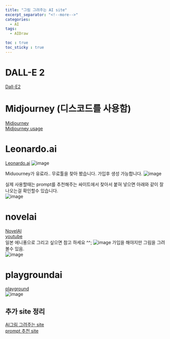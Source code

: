 ```yaml
---
title: "그림 그려주는 AI site"
excerpt_separator: "<!--more-->"
categories:
  - AI
tags:
  - AIDraw

toc : true
toc_sticky : true
---
```


# DALL-E 2
[Dall-E2](https://openai.com/dall-e-2)

# Midjourney (디스코드를 사용함)
[Midjourney](https://www.midjourney.com/home/?callbackUrl=%2Fapp%2F)   
[Midjourney usage](https://myaiadvantage.com/ultimate-beginners-guide-to-midjourney)   


# Leonardo.ai
[Leonardo.ai](https://leonardo.ai/)
![image](https://github.com/younlea/younlea.github.io/assets/1435846/9e93dd64-cbb0-450b-b307-7ccf688ab467)

Miduourney가 유료라.. 무료툴을 찾아 봤습니다. 가입후 생성 가능합니다.
![image](https://github.com/younlea/younlea.github.io/assets/1435846/4c35abdc-99dd-42bf-bf5f-6b4c6b7ef3cc)

실제 사용할때는 prompt를 추천해주는 싸이트에서 찾아서 붙혀 넣으면 아래와 같이 잘 나오는걸 확인할수 있습니다.   
![image](https://github.com/younlea/younlea.github.io/assets/1435846/f89dbe3c-b5b6-4898-9504-ac61f990068c)


# novelai
[NovelAI](https://novelai.net/)   
[youtube](https://www.youtube.com/watch?v=FTGSMGeoYis&list=PLwgtdf-kDFVg7hRctkSnLy-1QGqoJOT3I&index=13)   
일본 에니풍으로 그리고 싶으면 참고 하세요 ^^; 
![image](https://github.com/younlea/younlea.github.io/assets/1435846/b74ce4e1-aaca-4220-a47f-f67b91a1aa9d)
가입을 해야지만 그림을 그려볼수 있음.   
![image](https://github.com/younlea/younlea.github.io/assets/1435846/2276eb71-801d-424b-8f24-4dd18f8d0383)   

# playgroundai
[playground](https://playgroundai.com/)    
![image](https://github.com/younlea/younlea.github.io/assets/1435846/0525e9ce-ea4b-43a0-bedf-22f547e86617)   

## 추가 site 정리 
[AI그림 그려주는 site](https://wjdqhzld.com/ai%EA%B0%80-%EA%B7%B8%EB%A6%BC-%EA%B7%B8%EB%A0%A4%EC%A3%BC%EB%8A%94-%EC%82%AC%EC%9D%B4%ED%8A%B8/)     
[prompt 추천 site](https://wjdqhzld.com/best-ai-prompt/)   
